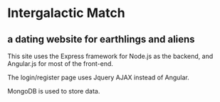 Intergalactic Match
===================

a dating website for earthlings and aliens
------------------------------------------

This site uses the Express framework for Node.js as the backend, and Angular.js for most of the front-end.

The login/register page uses Jquery AJAX instead of Angular.

MongoDB is used to store data.
